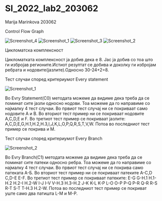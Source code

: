 # SI_2022_lab2_203062
Marija Marinkova 203062

Control Flow Graph

![Screenshot_4](https://user-images.githubusercontent.com/100223204/171829889-29ab87cf-3489-4149-b1da-796018b54873.png)
![Screenshot_1](https://user-images.githubusercontent.com/100223204/171830051-31d26337-1d56-4c51-adf3-ea5bffe77707.png)
![Screenshot_3](https://user-images.githubusercontent.com/100223204/171830096-a282ac8c-2044-4e66-8d93-244730621db9.png)
![Screenshot_2](https://user-images.githubusercontent.com/100223204/171830132-7dfffbfa-5d9d-4816-8d7b-62d9baf79098.png)

Цикломатска комплексност

Цикломатката комплексност ја добив дека е 8. Јас ја добив со тоа што ги избројав регионите.Истиот резултат се добива и доколку ги избројам ребрата и нодовите(јазлите).Односно 30-24+2=8.

Тест случаи според критериумот Every statement

![Screenshot_1](https://user-images.githubusercontent.com/100223204/171832160-7401d790-708a-44fe-baae-7583157635fa.png)

Во Evry Statement(C0) методата можеме да видиме дека треба да се поминат сите јазли односно нодови. Тоа можеме да го направиме со најмалку 4 тест случаи. Во првиот тест случај ни се покриваат само нодовите A и B. Во вториот тест пример ни се покриваат нодовите A,C,D,E и F. Во третиот тест пример се покриваат јазлите: A,C,D,E,G,H.1,H.2,H.3,I,J,K,L,O,P,Q,R,S,T,V,W. Потоа во последниот тест пример се покрива и М.

Тест случаи според критериумот Every Branch

![Screenshot_2](https://user-images.githubusercontent.com/100223204/171833648-d0dc3576-b417-4067-b907-28793958b622.png)

Во Evry Branch(C1) методата можеме да видиме дека треба да се поминат сите патеки односно ребра. Тоа можеме да го направиме со најмалку 4 тест случаи. Во првиот тест случај ни се покрива само патеката A-Б. Во вториот тест пример ни се покриваат патеките А-C,D C,D-E E-F. Во третиот тест пример се покриваат патеките: Е-G G-H.1 H.1-H.2 H.2-I H.2-W I-J I-V V-H.3 H.3-H.2 J-K K-L K-P L-O O-P P-Q P-R Q-R R-S R-T S-T T-H.3 H.2-W. Потоа во последниот тест пример се покриват уште само два патишта L-M и M-P.








